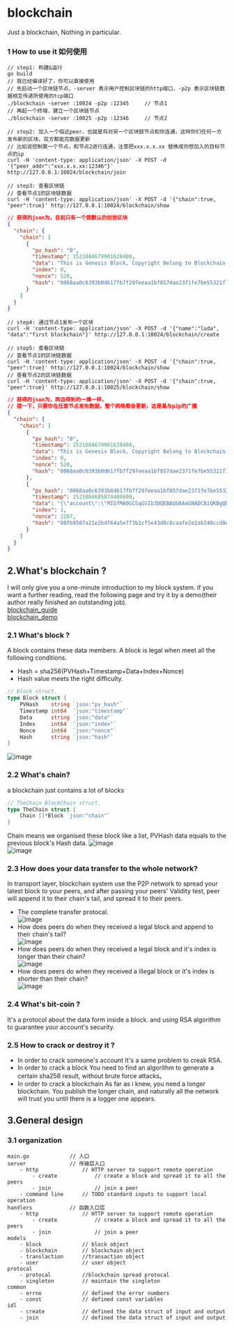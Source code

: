 # blockchain
Just a blockchain, Nothing in particular.

### 1 How to use it 如何使用

```
// step1: 构建&运行
go build
// 我已经编译好了，你可以直接使用
// 先启动一个区块链节点，-server 表示用户控制区块链的http端口，-p2p 表示区块链数据相互传递所使用的tcp端口
./blockchain -server :10024 -p2p :12345     // 节点1
// 再起一个终端，建立一个区块链节点
./blockchain -server :10025 -p2p :12346     // 节点2
```

```
// step2: 加入一个临近peer，也就是将对另一个区块链节点和你连通，这样你们任何一方发布新的区块，双方都能完数据更新
// 比如说控制第一个节点，和节点2进行连通，注意把xxx.x.x.xx 替换成你想加入的目标节点的ip
curl -H 'content-type: application/json' -X POST -d '{"peer_addr":"xxx.x.x.xx:12346"}' http://127.0.0.1:10024/blockchain/join
```

```
// step3: 查看区块链
// 查看节点1的区块链数据
curl -H 'content-type: application/json' -X POST -d '{"chain":true, "peer":true}' http://127.0.0.1:10024/blockchain/show
```

```json
// 获得的json为，目前只有一个我默认的创世区块
{
  "chain": {
    "chain": [
      {
        "pv_hash": "0",
        "timestamp": 1521084679901628400,
        "data": "This is Genesis Block, Copyright Belong to Blockchain-CN",
        "index": 0,
        "nonce": 520,
        "hash": "0068aa0c6393b0d617fb7f297eeaa1bf857dae2371fe7be55321f71363bb7a5b"
      }
    ]
  }
}
```

```
// step4: 通过节点1发布一个区块
curl -H 'content-type: application/json' -X POST -d '{"name":"luda", "data":"first blockchain"}' http://127.0.0.1:10024/blockchain/create
```

```
// step5: 查看区块链
// 查看节点1的区块链数据
curl -H 'content-type: application/json' -X POST -d '{"chain":true, "peer":true}' http://127.0.0.1:10024/blockchain/show
// 查看节点2的区块链数据
curl -H 'content-type: application/json' -X POST -d '{"chain":true, "peer":true}' http://127.0.0.1:10025/blockchain/show
```

```json
// 获得的json为，两边得到的一摸一样，
// 提一下，只要你在任意节点发布数据，整个网络都会更新，这是基与p2p的广播
{
  "chain": {
    "chain": [
      {
        "pv_hash": "0",
        "timestamp": 1521084679901628400,
        "data": "This is Genesis Block, Copyright Belong to Blockchain-CN",
        "index": 0,
        "nonce": 520,
        "hash": "0068aa0c6393b0d617fb7f297eeaa1bf857dae2371fe7be55321f71363bb7a5b"
      },
      {
        "pv_hash": "0068aa0c6393b0d617fb7f297eeaa1bf857dae2371fe7be55321f71363bb7a5b",
        "timestamp": 1521084685874480600,
        "data": "{\"account\":\"MIGfMA0GCSqGSIb3DQEBAQUAA4GNADCBiQKBgQDWzESbJDsfzkYpMtFqKr266wNin3A9+Gz6KICuL6VxwkHISCdaaMZ3joRvv5L01ld8BDki80Wi75srINIuTy+aXhwa6uywLsFg6K9i0Drqimde7ny4ie3WNgBaOz2h0ZshQeMzgkOryJ0wL24EQ02BejtM/vPL0o1Pf73QoxwsVwIDAQAB\",\"cipher\":\"Pel+VgGy2tCem66lMjbQ2/hXSLR+jYJ3PMFt8C7xgdTeDQAar3jiQvV3lLjfvi4Hde4M/LGGlbzrV42OdeJnHHIkYp6gaEXf+c7tR2Jwbg9qm0mljjv6rT6A2nFYfmxbSoxgd5cyGdzJ2l6v3IwPpk34sSo12DcBlG+SGWYe5z0=\",\"transaction\":\"block 1\"}",
        "index": 1,
        "nonce": 2207,
        "hash": "00fb9507a21e2bdf64a5e773b1cf5e43d0c8caafe2e2ab240ccd0e5a6ea23ff1"
      }
    ]
  }
}
```

## 2.What's blockchain ?

I will only give you a one-minute introduction to my block system.
if you want a further reading, read the following page and try it by a demo(their author really finished an outstanding job).   
[blockchain_guide](https://github.com/Blockchain-CN/blockchain_guide)    
[blockchain_demo](https://blockchaindemo.io/)

### 2.1 What's block ?
A block contains these data members.
A block is legal when meet all the following conditions.
- Hash = sha256(PVHash+Timestamp+Data+Index+Nonce)
- Hash value meets the right difficulty.
``` go
// Block struct.
type Block struct {
	PVHash    string `json:"pv_hash"`
	Timestamp int64  `json:"timestamp"`
	Data      string `json:"data"`
	Index     int64  `json:"index"`
	Nonce     int64  `json:"nonce"`
	Hash      string `json:"hash"`
}
```
![image](https://github.com/Blockchain-CN/blockchain/raw/master/readme_image/幻灯片0.jpg)    

### 2.2 What's chain?
a blockchain just contains a lot of blocks
```go
// TheChain BlockChain struct.
type TheChain struct {
	Chain []*Block `json:"chain"`
}
```
Chain means we organised these block like a list, PVHash data equals to the previous block's Hash data.
![image](https://github.com/Blockchain-CN/blockchain/raw/master/readme_image/幻灯片1.jpg)   
![image](https://github.com/Blockchain-CN/blockchain/raw/master/readme_image/幻灯片2.jpg)   

### 2.3 How does your data transfer to the whole network?
In transport layer, blockchain system use the P2P network to spread your latest block to your peers, and after passing your peers' Validity test, peer will append it to their chain's tail, and spread it to their peers.   
- The complete transfer protocal.   
![image](https://github.com/Blockchain-CN/blockchain/raw/master/readme_image/幻灯片3.jpg)   
- How does peers do when they received a legal block and append to their chain's tail?   
![image](https://github.com/Blockchain-CN/blockchain/raw/master/readme_image/幻灯片4.jpg)   
- How does peers do when they received a legal block and it's index is longer than their chain?   
![image](https://github.com/Blockchain-CN/blockchain/raw/master/readme_image/幻灯片5.jpg)   
- How does peers do when they received a illegal block or it's index is shorter than their chain?   
![image](https://github.com/Blockchain-CN/blockchain/raw/master/readme_image/幻灯片6.jpg)   

### 2.4 What's bit-coin ?
It's a protocol about the data form inside a block.
and using RSA algorithm to guarantee your account's security.

### 2.5 How to crack or destroy it ?
- In order to crack someone's account
It's a same problem to creak RSA.
- In order to crack a block
You need to find an algorithm to generate a certain sha256 result, without brute force attacks。
- In order to crack a blockchain
As far as i knew, you need a longer blockchain. You publish the longer chain, and naturally all the network will trust you until there is a logger one appears.

## 3.General design
### 3.1 organization
	main.go             // 入口
	server              // 传输层入口 
		- http              // HTTP server to support remote operation
			- create            // create a block and spread it to all the peers
		    - join              // join a peer
		- command line      // TODO standard inputs to support local operation
	handlers            // 函数入口层
		- http              // HTTP server to support remote operation
            - create            // create a block and spread it to all the peers
            - join              // join a peer
	models
		- block             // block object
		- blockchain        // blockchain object
		- translaction      //transaction object
		- user              // user object
	protocal
	    - protocal          //blockchain spread protocal
	    - singleton         // maintain the singleton
	common
		- errno             // defined the error numbers
		- const             // defined const variables
	idl
	    - create            // defined the data struct of input and output
	    - join              // defined the data struct of input and output  